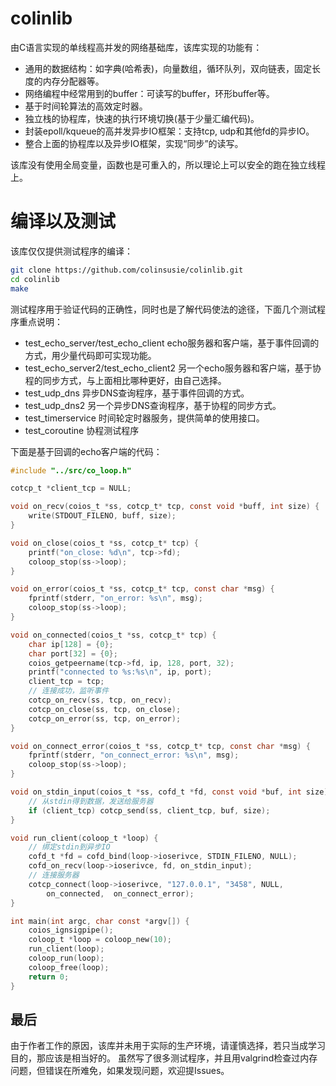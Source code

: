 # colinlib

由C语言实现的单线程高并发的网络基础库，该库实现的功能有：

- 通用的数据结构：如字典(哈希表)，向量数组，循环队列，双向链表，固定长度的内存分配器等。
- 网络编程中经常用到的buffer：可读写的buffer，环形buffer等。
- 基于时间轮算法的高效定时器。
- 独立栈的协程库，快速的执行环境切换(基于少量汇编代码)。
- 封装epoll/kqueue的高并发异步IO框架：支持tcp, udp和其他fd的异步IO。
- 整合上面的协程库以及异步IO框架，实现“同步”的读写。

该库没有使用全局变量，函数也是可重入的，所以理论上可以安全的跑在独立线程上。

# 编译以及测试

该库仅仅提供测试程序的编译：

```bash
git clone https://github.com/colinsusie/colinlib.git
cd colinlib
make
```

测试程序用于验证代码的正确性，同时也是了解代码使法的途径，下面几个测试程序重点说明：

- test_echo_server/test_echo_client echo服务器和客户端，基于事件回调的方式，用少量代码即可实现功能。
- test_echo_server2/test_echo_client2 另一个echo服务器和客户端，基于协程的同步方式，与上面相比哪种更好，由自己选择。
- test_udp_dns 异步DNS查询程序，基于事件回调的方式。
- test_udp_dns2 另一个异步DNS查询程序，基于协程的同步方式。
- test_timerservice 时间轮定时器服务，提供简单的使用接口。
- test_coroutine 协程测试程序

下面是基于回调的echo客户端的代码：

```c
#include "../src/co_loop.h"

cotcp_t *client_tcp = NULL;

void on_recv(coios_t *ss, cotcp_t* tcp, const void *buff, int size) {
    write(STDOUT_FILENO, buff, size);
}

void on_close(coios_t *ss, cotcp_t* tcp) {
    printf("on_close: %d\n", tcp->fd);
    coloop_stop(ss->loop);
}

void on_error(coios_t *ss, cotcp_t* tcp, const char *msg) {
    fprintf(stderr, "on_error: %s\n", msg);
    coloop_stop(ss->loop);
}

void on_connected(coios_t *ss, cotcp_t* tcp) {
    char ip[128] = {0};
    char port[32] = {0};
    coios_getpeername(tcp->fd, ip, 128, port, 32);
    printf("connected to %s:%s\n", ip, port);
    client_tcp = tcp;
    // 连接成功，监听事件
    cotcp_on_recv(ss, tcp, on_recv);
    cotcp_on_close(ss, tcp, on_close);
    cotcp_on_error(ss, tcp, on_error);
}

void on_connect_error(coios_t *ss, cotcp_t* tcp, const char *msg) {
    fprintf(stderr, "on_connect_error: %s\n", msg);
    coloop_stop(ss->loop);
}

void on_stdin_input(coios_t *ss, cofd_t *fd, const void *buf, int size) {
    // 从stdin得到数据，发送给服务器
    if (client_tcp) cotcp_send(ss, client_tcp, buf, size);
}

void run_client(coloop_t *loop) {
    // 绑定stdin到异步IO
    cofd_t *fd = cofd_bind(loop->ioserivce, STDIN_FILENO, NULL);
    cofd_on_recv(loop->ioserivce, fd, on_stdin_input);
    // 连接服务器
    cotcp_connect(loop->ioserivce, "127.0.0.1", "3458", NULL,
        on_connected,  on_connect_error);
}

int main(int argc, char const *argv[]) {
    coios_ignsigpipe();
    coloop_t *loop = coloop_new(10);
    run_client(loop);
    coloop_run(loop);
    coloop_free(loop);
    return 0;
}
```

## 最后

由于作者工作的原因，该库并未用于实际的生产环境，请谨慎选择，若只当成学习目的，那应该是相当好的。
虽然写了很多测试程序，并且用valgrind检查过内存问题，但错误在所难免，如果发现问题，欢迎提Issues。